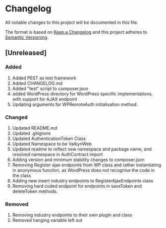 # Changelog

All notable changes to this project will be documented in this file.

The format is based on [Keep a Changelog](http://keepachangelog.com/) and this project adheres to [Semantic Versioning](http://semver.org/).

## [Unreleased]

### Added
1. Added PEST as test framework
2. Added CHANGELOG.md
3. Added "test" script to composer.json
4. added WordPress directory for WordPress specific implementations, with support for AJAX endpoint
5. Updating arguments for WPRemoteAuth initialisation method.

### Changed
1. Updated README.md
2. Updated .gitignore
3. Updated AuthenticationToken Class
4. Updated Namespace to be ValkyriWeb
5. Updated readme to reflect new namespace and package name, and resolved namespace in AuthContract import
6. Adding version and minimum stability changes to composer.json
7. Removing Register ajax endpoints from WP class and rather instantiating in anonymous function, as WordPress does not recognise the code in the class
8. Adding new insert industry endpoints to RegisterAjaxEndpoints class
9. Removing hard coded endpoint for endpoints in saveToken and deleteToken methods.

### Removed
1. Removing industry endpoints to their own plugin and class
2. Removed hanging variable left out